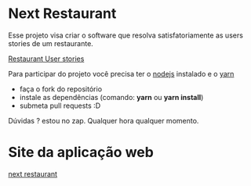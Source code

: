 # Next Restaurant

Esse projeto visa criar o software que resolva satisfatoriamente as users stories de um restaurante.

[Restaurant User stories](user_stories.md)

Para participar do projeto você precisa ter o [nodejs](https://nodejs.org/) instalado e o [yarn](https://yarnpkg.com/lang/en/docs/install/)

- faça o fork do repositório
- instale as dependências (comando: **yarn** ou **yarn install**)
- submeta pull requests :D

Dúvidas ? estou no zap. Qualquer hora qualquer momento.

# Site da aplicação web
[next restaurant](next-restaurant.vercel.app)
